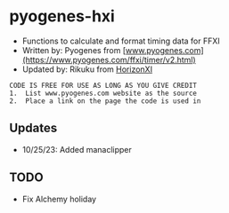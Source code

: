 # pyogenes-hxi

* Functions to calculate and format timing data for FFXI
* Written by:  Pyogenes from [www.pyogenes.com](https://www.pyogenes.com/ffxi/timer/v2.html)
* Updated by: Rikuku from [HorizonXI](https://horizonxi.com/players/Rikuku)

```
CODE IS FREE FOR USE AS LONG AS YOU GIVE CREDIT            
1.  List www.pyogenes.com website as the source                          
2.  Place a link on the page the code is used in       
```


## Updates
* 10/25/23: Added manaclipper

## TODO
* Fix Alchemy holiday
